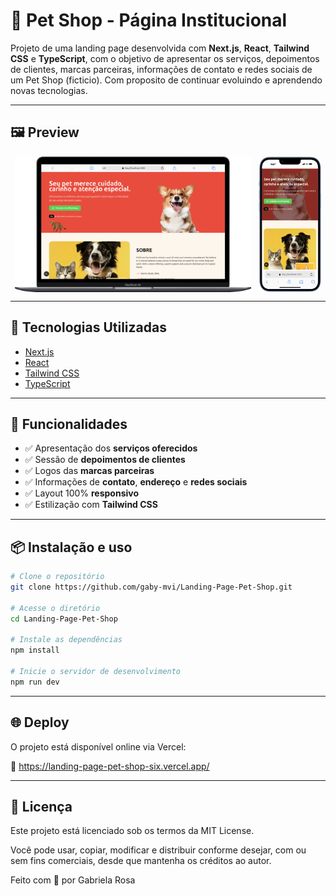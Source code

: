 # 🐾 Pet Shop - Página Institucional

Projeto de uma landing page desenvolvida com **Next.js**, **React**, **Tailwind CSS** e **TypeScript**, com o objetivo de apresentar os serviços, depoimentos de clientes, marcas parceiras, informações de contato e redes sociais de um Pet Shop (ficticio). Com proposito de continuar evoluindo e aprendendo novas tecnologias.

---

## 🖼️ Preview

<div style="display: flex; gap: 12px; flex-wrap: wrap; justify-content: center;">
  <img src="./public/preview-notebook.png" alt="Notebook" width="75%" />
  <img src="./public/preview-celular.png" alt="Celular" width="20%" />
</div>

---

## 🚀 Tecnologias Utilizadas

- [Next.js](https://nextjs.org/)
- [React](https://reactjs.org/)
- [Tailwind CSS](https://tailwindcss.com/)
- [TypeScript](https://www.typescriptlang.org/)

---

## 📸 Funcionalidades

- ✅ Apresentação dos **serviços oferecidos**
- ✅ Sessão de **depoimentos de clientes**
- ✅ Logos das **marcas parceiras**
- ✅ Informações de **contato**, **endereço** e **redes sociais**
- ✅ Layout 100% **responsivo**
- ✅ Estilização com **Tailwind CSS**

---

## 📦 Instalação e uso

```bash
# Clone o repositório
git clone https://github.com/gaby-mvi/Landing-Page-Pet-Shop.git

# Acesse o diretório
cd Landing-Page-Pet-Shop

# Instale as dependências
npm install

# Inicie o servidor de desenvolvimento
npm run dev
```
---

## 🌐 Deploy

O projeto está disponível online via Vercel:

🔗 https://landing-page-pet-shop-six.vercel.app/

---

## 📄 Licença
Este projeto está licenciado sob os termos da MIT License.

Você pode usar, copiar, modificar e distribuir conforme desejar, com ou sem fins comerciais, desde que mantenha os créditos ao autor.

Feito com 💙 por Gabriela Rosa
